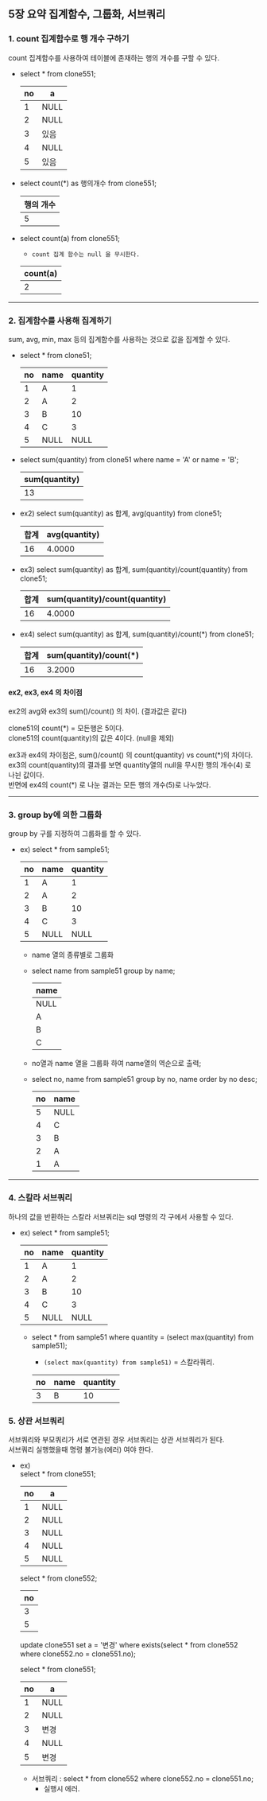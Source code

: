 ## 5장 요약 집계함수, 그룹화, 서브쿼리


### 1. count 집계함수로 행 개수 구하기
count 집계함수를 사용하여 테이블에 존재하는 행의 개수를 구할 수 있다.  
- select * from clone551;
  
  | no   | a      |
  |------|--------|
  |    1 | NULL   |
  |    2 | NULL   |
  |    3 | 있음   |
  |    4 | NULL   |
  |    5 | 있음   |
  
- select count(*) as 행의개수 from clone551;

  | 행의 개수 |
  |----------|
  |        5 |

- select count(a) from clone551;
  - `count 집계 함수는 null 을 무시한다.`
  
  | count(a) |
  |----------|
  |        2 |
  
---
### 2. 집계함수를 사용해 집계하기
sum, avg, min, max 등의 집계함수를 사용하는 것으로 값을 집계할 수 있다.  

- select  * from clone51;

  | no   | name | quantity |
  |------|------|----------|
  |    1 | A    |        1 |
  |    2 | A    |        2 |
  |    3 | B    |       10 |
  |    4 | C    |        3 |
  |    5 | NULL |     NULL |
  
- select sum(quantity) from clone51 where name = 'A' or name = 'B';

  | sum(quantity) |
  |---------------|
  |            13 |
  
- ex2) select sum(quantity) as 합계, avg(quantity) from clone51;

  | 합계   | avg(quantity) |
  |--------|---------------|
  |     16 |        4.0000 |   
  
- ex3) select sum(quantity) as 합계, sum(quantity)/count(quantity) from clone51;

  | 합계   | sum(quantity)/count(quantity) |
  |--------|-------------------------------|
  |     16 |                        4.0000 |

- ex4) select sum(quantity) as 합계, sum(quantity)/count(*) from clone51;
  
  | 합계   | sum(quantity)/count(*) |
  |--------|------------------------|
  |     16 |                 3.2000 |
  
#### ex2, ex3, ex4 의 차이점
   ex2의  avg와  ex3의 sum()/count()  의 차이. (결과값은 같다)
   
   clone51의  count(*) = 모든행은 5이다.   
   clone51의 count(quantity)의 값은 4이다. (null을 제외)
   
   ex3과 ex4의 차이점은,   sum()/count() 의  count(quantity) vs count(*)의 차이다.  
   ex3의 count(quantity)의 결과를 보면   quantity열의 null을 무시한 행의 개수(4) 로 나뉜 값이다.  
   반면에 ex4의  count(\*) 로 나눈 결과는  모든 행의 개수(5)로 나누었다.
       
---

### 3. group by에 의한 그룹화
group by 구를 지정하여 그룹화를 할 수 있다.

- ex) select * from sample51; 
      
     | no   | name | quantity |
     |------|------|----------|
     |    1 | A    |        1 |
     |    2 | A    |        2 |
     |    3 | B    |       10 |
     |    4 | C    |        3 |
     |    5 | NULL |     NULL |

  - name 열의 종류별로 그룹화
  - select name from sample51 group by name;
    
    | name |
    |------|
    | NULL |
    | A    |
    | B    |
    | C    |


  - no열과 name 열을 그룹화 하여 name열의 역순으로 출력;
  - select no, name from sample51 group by no, name order by no desc;
    
    | no   | name |
    |------|------|
    |    5 | NULL |
    |    4 | C    |
    |    3 | B    |
    |    2 | A    |
    |    1 | A    |
     
---

### 4. 스칼라 서브쿼리
하나의 값을 반환하는 스칼라 서브쿼리는 sql 명령의 각 구에서 사용할 수 있다.

- ex) select * from sample51;
      
     | no   | name | quantity |
     |------|------|----------|
     |    1 | A    |        1 |
     |    2 | A    |        2 |
     |    3 | B    |       10 |
     |    4 | C    |        3 |
     |    5 | NULL |     NULL |

  - select * from sample51 where quantity = (select max(quantity) from sample51);
  
    - `(select max(quantity) from sample51)` = 스칼라쿼리.
  
    | no   | name | quantity |
    |------|------|----------|
    |    3 | B    |       10 |


### 5. 상관 서브쿼리
서브쿼리와 부모쿼리가 서로 연관된 경우 서브쿼리는 상관 서브쿼리가 된다.  
서브쿼리 실행했을때 명령 불가능(에러) 여야 한다.


- ex)  
  select * from clone551;
  
  | no | a    |
  |----|------|
  |  1 | NULL |
  |  2 | NULL |
  |  3 | NULL |
  |  4 | NULL |
  |  5 | NULL |
  
  select * from clone552;
  
  | no   |
  |------|
  |    3 |
  |    5 |
  
  update clone551 set a = '변경' where exists(select * from clone552 where clone552.no = clone551.no);
  
  select * from clone551;
  
  | no | a      |
  |----|--------|
  |  1 | NULL   |
  |  2 | NULL   |
  |  3 | 변경   |
  |  4 | NULL   |
  |  5 | 변경   |
  
  
  
  
  - 서브쿼리 : select * from clone552 where clone552.no = clone551.no;
    - 실행시 에러. 

